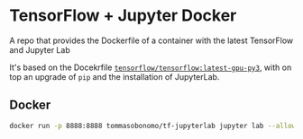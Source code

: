 # TensorFlow + Jupyter Docker
A repo that provides the Dockerfile of a container with the latest TensorFlow and Jupyter Lab

It's based on the Docekrfile [`tensorflow/tensorflow:latest-gpu-py3`](https://hub.docker.com/layers/tensorflow/tensorflow/latest-gpu-py3/images/sha256-1010e051dde4a9b62532a80f4a9a619013eafc78491542d5ef5da796cc2697ae?context=explore),
with on top an upgrade of `pip` and the installation of JupyterLab.

## Docker

```bash
docker run -p 8888:8888 tommasobonomo/tf-jupyterlab jupyter lab --allow-root --ip=0.0.0.0  
```
